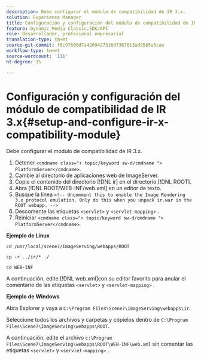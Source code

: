 ```yaml
---
description: Debe configurar el módulo de compatibilidad de IR 3.x.
solution: Experience Manager
title: Configuración y configuración del módulo de compatibilidad de IR 3.x
feature: Dynamic Media Classic,SDK/API
role: Desarrollador, profesional empresarial
translation-type: tm+mt
source-git-commit: f6c97606d7a4209427316d7367013ad9585a5cae
workflow-type: tm+mt
source-wordcount: '111'
ht-degree: 1%

---
```



# Configuración y configuración del módulo de compatibilidad de IR 3.x{#setup-and-configure-ir-x-compatibility-module}

Debe configurar el módulo de compatibilidad de IR 3.x.

1. Detener `<cmdname class="+ topic/keyword sw-d/cmdname ">  PlatformServer</cmdname>`.
1. Cambie al directorio de aplicaciones web de ImageServer.
1. Copie el contenido del directorio [!DNL ir] en el directorio [!DNL ROOT].
1. Abra [!DNL ROOT/WEB-INF/web.xml] en un editor de texto.
1. Busque la línea `<!-- Uncomment this to enable the Image Rendering 3.x protocol emulation. Only do this when you unpack ir.war in the ROOT webapp. -->`
1. Descomente las etiquetas `<servlet>` y `<servlet-mapping>` .
1. Reiniciar `<cmdname class="+ topic/keyword sw-d/cmdname ">  PlatformServer</cmdname>`.

**Ejemplo de Linux**

`cd /usr/local/scene7/ImageServing/webapps/ROOT`

`cp -r ../ir/* ./`

`cd WEB-INF`

A continuación, edite [!DNL web.xml]con su editor favorito para anular el comentario de las etiquetas `<servlet>` y `<servlet-mapping>` .

**Ejemplo de Windows**

Abra Explorer y vaya a `C:\Program Files\Scene7\ImageServing\webapps\ir`.

Seleccione todos los archivos y carpetas y cópielos dentro de `C:\Program Files\Scene7\ImageServing\webapps\ROOT`.

A continuación, edite el archivo `c:\Program Files\Scene7\ImageServing\webapps\ROOT\WEB-INF\web.xml` sin comentar las etiquetas `<servlet>` y `<servlet-mapping>` .
